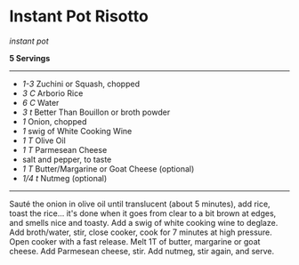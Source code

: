 # Instant Pot Risotto

*instant pot*

**5 Servings**

---

- *1-3* Zuchini or Squash, chopped
- *3 C* Arborio Rice
- *6 C* Water
- *3 t* Better Than Bouillon or broth powder
- *1* Onion, chopped
- *1* swig of White Cooking Wine
- *1 T* Olive Oil
- *1 T* Parmesean Cheese
- salt and pepper, to taste
- *1 T* Butter/Margarine or Goat Cheese (optional)
- *1/4 t* Nutmeg (optional)

---

Sauté the onion in olive oil until translucent (about 5 minutes), add rice,
toast the rice... it's done when it goes from clear to a bit brown at edges, and
smells nice and toasty. Add a swig of white cooking wine to deglaze. Add
broth/water, stir, close cooker, cook for 7 minutes at high pressure. Open
cooker with a fast release. Melt 1T of butter, margarine or goat cheese. Add
Parmesean cheese, stir. Add nutmeg, stir again, and serve.
